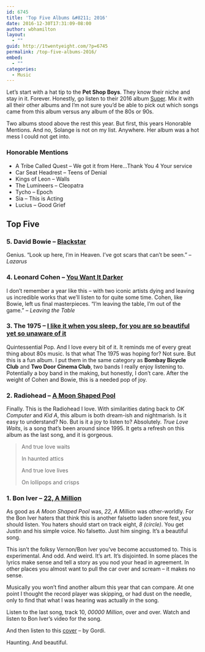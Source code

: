 ```yaml
---
id: 6745
title: 'Top Five Albums &#8211; 2016'
date: 2016-12-30T17:31:09-08:00
author: wbhamilton
layout:
  - ""
guid: http://1twentyeight.com/?p=6745
permalink: /top-five-albums-2016/
embed:
  - ""
categories:
  - Music
---
```

Let’s start with a hat tip to the **Pet Shop Boys**. They know their niche and stay in it. Forever. Honestly, go listen to their 2016 album [Super](https://open.spotify.com/album/5L7Ph5PhFtwfE4lVtiPjDJ). Mix it with all their other albums and I’m not sure you’d be able to pick out which songs came from this album versus any album of the 80s or 90s.

Two albums stood above the rest this year. But first, this years Honorable Mentions. And no, Solange is not on my list. Anywhere. Her album was a hot mess I could not get into.

### Honorable Mentions

  * A Tribe Called Quest &#8211; We got it from Here…Thank You 4 Your service
  * Car Seat Headrest &#8211; Teens of Denial
  * Kings of Leon &#8211; Walls
  * The Lumineers &#8211; Cleopatra
  * Tycho &#8211; Epoch
  * Sia &#8211; This is Acting
  * Lucius &#8211; Good Grief

## Top Five

### 5. David Bowie &#8211; [Blackstar](https://open.spotify.com/album/2w1YJXWMIco6EBf0CovvVN)

Genius. “Look up here, I’m in Heaven. I’ve got scars that can’t be seen.” &#8211;_Lazarus_

### 4. Leonard Cohen &#8211; [You Want It Darker](https://open.spotify.com/album/3jeTB3j3QmUs8SPIVleHtU)

I don’t remember a year like this &#8211; with two iconic artists dying and leaving us incredible works that we’ll listen to for quite some time. Cohen, like Bowie, left us final masterpieces. “I’m leaving the table, I’m out of the game.” &#8211; _Leaving the Table_

### 3. The 1975 &#8211; [I like it when you sleep, for you are so beautiful yet so unaware of it](https://open.spotify.com/album/1JFmNyVPdBF1ECvv4fhpW4)

Quintessential Pop. And I love every bit of it. It reminds me of every great thing about 80s music. Is that what The 1975 was hoping for? Not sure. But this is a fun album. I put them in the same category as **Bombay Bicycle Club** and **Two Door Cinema Club**, two bands I really enjoy listening to. Potentially a boy band in the making, but honestly, I don’t care. After the weight of Cohen and Bowie, this is a needed pop of joy.

### 2. Radiohead &#8211; [A Moon Shaped Pool](https://open.spotify.com/album/6vuykQgDLUCiZ7YggIpLM9)

Finally. This is the Radiohead I love. With similarities dating back to _OK Computer_ and _Kid A_, this album is both dream-ish and nightmarish. Is it easy to understand? No. But is it a joy to listen to? Absolutely. _True Love Waits_, is a song that’s been around since 1995. It gets a refresh on this album as the last song, and it is gorgeous.

> And true love waits
> 
> In haunted attics
> 
> And true love lives
> 
> On lollipops and crisps

### 1. Bon Iver &#8211; [22, A Million](https://open.spotify.com/album/1PgfRdl3lPyACfUGH4pquG)

As good as _A Moon Shaped Pool_ was, _22, A Million_ was other-worldly. For the Bon Iver haters that think this is another falsetto laden snore fest, you should listen. You haters should start on track eight, _8 (circle)_. You get Justin and his simple voice. No falsetto. Just him singing. It’s a beautiful song.

This isn’t the folksy Vernon/Bon Iver you’ve become accustomed to. This is experimental. And odd. And weird. It’s art. It’s disjointed. In some places the lyrics make sense and tell a story as you nod your head in agreement. In other places you almost want to pull the car over and scream &#8211; it makes no sense.

Musically you won’t find another album this year that can compare. At one point I thought the record player was skipping, or had dust on the needle, only to find that what I was hearing was actually _in_ the song.

Listen to the last song, track 10, _00000 Million_, over and over. Watch and listen to Bon Iver’s video for the song.



And then listen to this [cover](http://www.npr.org/2016/11/16/501621868/songs-we-love-gordi-00000-million) &#8211; by Gordi.



Haunting. And beautiful.